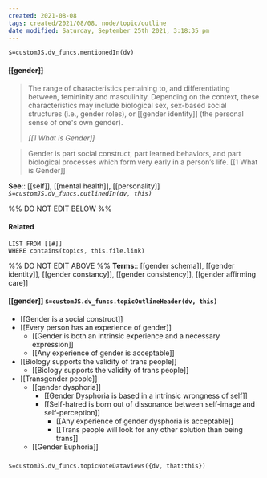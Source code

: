 ```yaml
---
created: 2021-08-08
tags: created/2021/08/08, node/topic/outline
date modified: Saturday, September 25th 2021, 3:18:35 pm
---
```

`$=customJS.dv_funcs.mentionedIn(dv)`

#### <s class="topic-title">[[gender]]</s>


> The range of characteristics pertaining to, and differentiating between, femininity and masculinity. Depending on the context, these characteristics may include biological sex, sex-based social structures (i.e., gender roles), or [[gender identity]] (the personal sense of one's own gender).
> 
> <cite>[[1 What is Gender]]</cite>

> Gender is part social construct, part learned behaviors, and part biological processes which form very early in a person’s life.
> [[1 What is Gender]]

**See**:: [[self]], [[mental health]], [[personality]]
*`$=customJS.dv_funcs.outlinedIn(dv, this)`*

%% DO NOT EDIT BELOW %%
#### Related 
```dataview
LIST FROM [[#]]
WHERE contains(topics, this.file.link)
```
%% DO NOT EDIT ABOVE %%
**Terms**:: [[gender schema]], [[gender identity]], [[gender constancy]], [[gender consistency]], [[gender affirming care]]
#### [[gender]] `$=customJS.dv_funcs.topicOutlineHeader(dv, this)`

- [[Gender is a social construct]]
- [[Every person has an experience of gender]]
	- [[Gender is both an intrinsic experience and a necessary expression]]
	- [[Any experience of gender is acceptable]]
- [[Biology supports the validity of trans people]]
	- [[Biology supports the validity of trans people]]
- [[Transgender people]]
	- [[gender dysphoria]]
		- [[Gender Dysphoria is based in a intrinsic wrongness of self]]
		- [[Self-hatred is born out of dissonance between self-image and self-perception]]
			- [[Any experience of gender dysphoria is acceptable]]
			- [[Trans people will look for any other solution than being trans]]
	- [[Gender Euphoria]]


###
`$=customJS.dv_funcs.topicNoteDataviews({dv, that:this})`
